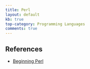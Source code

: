 ```yaml
---
title: Perl
layout: default
kb: true
top-category: Programming Languages
comments: true
---
```


## References

* [Beginning Perl](https://www.perl.org/books/beginning-perl/)
